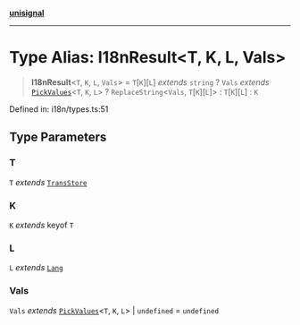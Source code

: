[**unisignal**](../../../../README.md)

***

# Type Alias: I18nResult\<T, K, L, Vals\>

> **I18nResult**\<`T`, `K`, `L`, `Vals`\> = `T`\[`K`\]\[`L`\] *extends* `string` ? `Vals` *extends* [`PickValues`](PickValues.md)\<`T`, `K`, `L`\> ? `ReplaceString`\<`Vals`, `T`\[`K`\]\[`L`\]\> : `T`\[`K`\]\[`L`\] : `K`

Defined in: i18n/types.ts:51

## Type Parameters

### T

`T` *extends* [`TransStore`](TransStore.md)

### K

`K` *extends* keyof `T`

### L

`L` *extends* [`Lang`](Lang.md)

### Vals

`Vals` *extends* [`PickValues`](PickValues.md)\<`T`, `K`, `L`\> \| `undefined` = `undefined`
